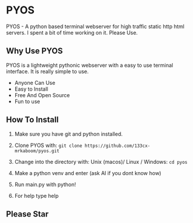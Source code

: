 # PYOS

PYOS - A python based terminal webserver for high traffic static http html servers.
I spent a bit of time working on it. Please Use.

## Why Use PYOS

PYOS is a lightweight pythonic webserver with a easy to use terminal interface.
It is really simple to use.

- Anyone Can Use
- Easy to Install
- Free And Open Source
- Fun to use

## How To Install

1) Make sure you have git and python installed.

2) Clone PYOS with:
`
git clone https://github.com/133cx-mrkaboom/pyos.git
`

3) Change into the directory with:
Unix (macos)/ Linux / Windows:
`
cd pyos
`
4) Make a python venv and enter (ask AI if you dont know how)

5) Run main.py with python!

6) For help type help


## Please Star
